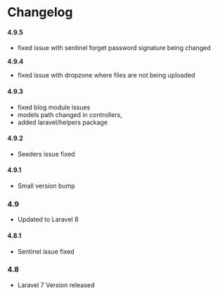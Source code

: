 # Changelog

#### 4.9.5

* fixed issue with sentinel forget password signature being changed

**4.9.4**

* fixed issue with dropzone where files are not being uploaded

#### 4.9.3

* fixed blog  module issues
* models path changed in controllers, 
* added laravel/helpers package



#### 4.9.2

* Seeders issue fixed

#### 

#### 4.9.1

* Small version bump



### 4.9

* Updated to Laravel 8



#### 4.8.1

* Sentinel issue fixed

### 4.8

* Laravel 7 Version released


